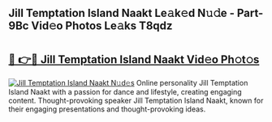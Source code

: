 ## Jill Temptation Island Naakt Le𝚊k𝚎d N𝚞𝚍e - Part-9Bc Vid𝚎o Photos Le𝚊ks T8qdz

# <h2><a href="http://fb2s9g.evod.top/?m=Jill+Temptation+Island+Naakt">🔗 👉🔴 Jill Temptation Island Naakt Vid𝚎o Ph𝚘t𝚘s</a></h2>

[![Jill Temptation Island Naakt N𝚞d𝚎s](https://i.imgur.com/8V9OHl7.gif)](http://fb2s9g.evod.top/?m=Jill+Temptation+Island+Naakt)
Online personality Jill Temptation Island Naakt with a passion for dance and lifestyle, creating engaging content. Thought-provoking speaker Jill Temptation Island Naakt, known for their engaging presentations and thought-provoking ideas. 
